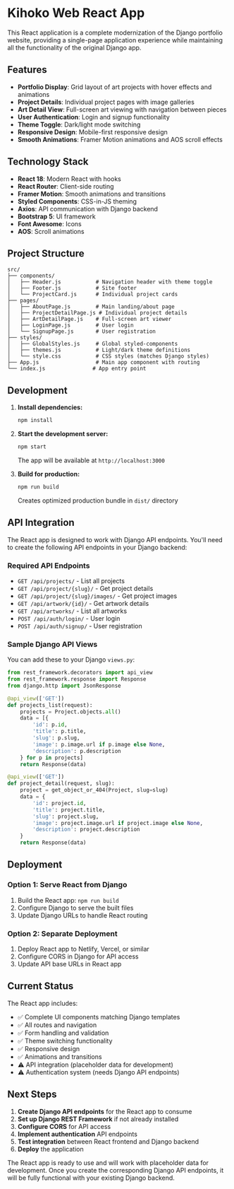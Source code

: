 # Kihoko Web React App

This React application is a complete modernization of the Django portfolio website, providing a single-page application experience while maintaining all the functionality of the original Django app.

## Features

- **Portfolio Display**: Grid layout of art projects with hover effects and animations
- **Project Details**: Individual project pages with image galleries
- **Art Detail View**: Full-screen art viewing with navigation between pieces
- **User Authentication**: Login and signup functionality
- **Theme Toggle**: Dark/light mode switching
- **Responsive Design**: Mobile-first responsive design
- **Smooth Animations**: Framer Motion animations and AOS scroll effects

## Technology Stack

- **React 18**: Modern React with hooks
- **React Router**: Client-side routing
- **Framer Motion**: Smooth animations and transitions
- **Styled Components**: CSS-in-JS theming
- **Axios**: API communication with Django backend
- **Bootstrap 5**: UI framework
- **Font Awesome**: Icons
- **AOS**: Scroll animations

## Project Structure

```
src/
├── components/
│   ├── Header.js           # Navigation header with theme toggle
│   ├── Footer.js           # Site footer
│   └── ProjectCard.js      # Individual project cards
├── pages/
│   ├── AboutPage.js        # Main landing/about page
│   ├── ProjectDetailPage.js # Individual project details
│   ├── ArtDetailPage.js    # Full-screen art viewer
│   ├── LoginPage.js        # User login
│   └── SignupPage.js       # User registration
├── styles/
│   ├── GlobalStyles.js     # Global styled-components
│   ├── themes.js           # Light/dark theme definitions
│   └── style.css           # CSS styles (matches Django styles)
├── App.js                  # Main app component with routing
└── index.js               # App entry point
```

## Development

1. **Install dependencies:**
   ```bash
   npm install
   ```

2. **Start the development server:**
   ```bash
   npm start
   ```
   The app will be available at `http://localhost:3000`

3. **Build for production:**
   ```bash
   npm run build
   ```
   Creates optimized production bundle in `dist/` directory

## API Integration

The React app is designed to work with Django API endpoints. You'll need to create the following API endpoints in your Django backend:

### Required API Endpoints

- `GET /api/projects/` - List all projects
- `GET /api/project/{slug}/` - Get project details
- `GET /api/project/{slug}/images/` - Get project images
- `GET /api/artwork/{id}/` - Get artwork details
- `GET /api/artworks/` - List all artworks
- `POST /api/auth/login/` - User login
- `POST /api/auth/signup/` - User registration

### Sample Django API Views

You can add these to your Django `views.py`:

```python
from rest_framework.decorators import api_view
from rest_framework.response import Response
from django.http import JsonResponse

@api_view(['GET'])
def projects_list(request):
    projects = Project.objects.all()
    data = [{
        'id': p.id,
        'title': p.title,
        'slug': p.slug,
        'image': p.image.url if p.image else None,
        'description': p.description
    } for p in projects]
    return Response(data)

@api_view(['GET'])
def project_detail(request, slug):
    project = get_object_or_404(Project, slug=slug)
    data = {
        'id': project.id,
        'title': project.title,
        'slug': project.slug,
        'image': project.image.url if project.image else None,
        'description': project.description
    }
    return Response(data)
```

## Deployment

### Option 1: Serve React from Django
1. Build the React app: `npm run build`
2. Configure Django to serve the built files
3. Update Django URLs to handle React routing

### Option 2: Separate Deployment
1. Deploy React app to Netlify, Vercel, or similar
2. Configure CORS in Django for API access
3. Update API base URLs in React app

## Current Status

The React app includes:
- ✅ Complete UI components matching Django templates
- ✅ All routes and navigation
- ✅ Form handling and validation
- ✅ Theme switching functionality
- ✅ Responsive design
- ✅ Animations and transitions
- ⚠️ API integration (placeholder data for development)
- ⚠️ Authentication system (needs Django API endpoints)

## Next Steps

1. **Create Django API endpoints** for the React app to consume
2. **Set up Django REST Framework** if not already installed
3. **Configure CORS** for API access
4. **Implement authentication** API endpoints
5. **Test integration** between React frontend and Django backend
6. **Deploy** the application

The React app is ready to use and will work with placeholder data for development. Once you create the corresponding Django API endpoints, it will be fully functional with your existing Django backend.
